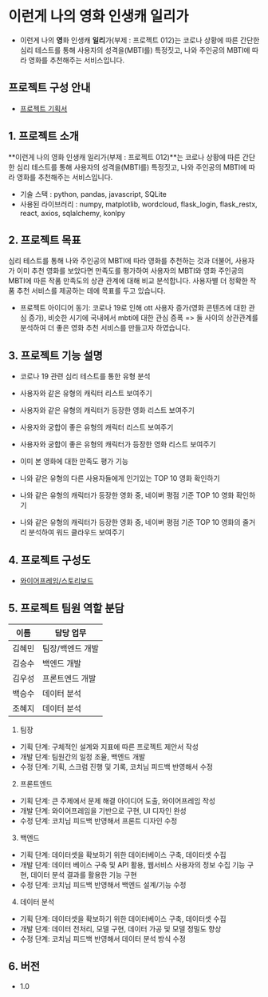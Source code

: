 # 이런게 나의 **영**화 인생캐 **일리**가
- 이런게 나의 **영**화 인생캐 **일리**가(부제 : 프로젝트 012)는  코로나 상황에 따른 간단한 심리 테스트를 통해 사용자의 성격을(MBTI를) 특정짓고, 나와 주인공의 MBTI에 따라 영화를 추천해주는 서비스입니다. 


## 프로젝트 구성 안내

* [프로젝트 기획서](https://liberating-result-6b0.notion.site/dc0dad0ff7a548539bba17ec1ae6e21a)


## 1. 프로젝트 소개

**이런게 나의 영화 인생캐 일리가(부제 : 프로젝트 012)**는  코로나 상황에 따른 간단한 심리 테스트를 통해 사용자의 성격을(MBTI를) 특정짓고, 나와 주인공의 MBTI에 따라 영화를 추천해주는 서비스입니다. 

  - 기술 스택 : python, pandas, javascript, SQLite
  - 사용된 라이브러리 : numpy, matplotlib, wordcloud, flask_login, flask_restx, react, axios, sqlalchemy, konlpy

## 2. 프로젝트 목표

 심리 테스트를 통해 나와 주인공의 MBTI에 따라 영화를 추천하는 것과 더불어, 사용자가 이미 추천 영화를 보았다면 만족도를 평가하여 사용자의 MBTI와 영화 주인공의 MBTI에 따른 작품 만족도의 상관 관계에 대해 비교 분석합니다. 사용자별 더 정확한 작품 추천 서비스를 제공하는 데에 목표를 두고 있습니다.

  - 프로젝트 아이디어 동기: 코로나 19로 인해 ott 사용자 증가(영화 콘텐츠에 대한 관심 증가), 비슷한 시기에 국내에서 mbti에 대한 관심 증폭 => 둘 사이의 상관관계를 분석하여 더 좋은 영화 추천 서비스를 만들고자 하였습니다.


## 3. 프로젝트 기능 설명

  - 코로나 19 관련 심리 테스트를 통한 유형 분석
  - 사용자와 같은 유형의 캐릭터 리스트 보여주기
  - 사용자와 같은 유형의 캐릭터가 등장한 영화 리스트 보여주기
  - 사용자와 궁합이 좋은 유형의 캐릭터 리스트 보여주기
  - 사용자와 궁합이 좋은 유형의 캐릭터가 등장한 영화 리스트 보여주기

  - 이미 본 영화에 대한 만족도 평가 기능
  - 나와 같은 유형의 다른 사용자들에게 인기있는 TOP 10 영화 확인하기
  - 나와 같은 유형의 캐릭터가 등장한 영화 중, 네이버 평점 기준 TOP 10 영화 확인하기
  - 나와 같은 유형의 캐릭터가 등장한 영화 중, 네이버 평점 기준 TOP 10 영화의 줄거리 분석하여 워드 클라우드 보여주기

## 4. 프로젝트 구성도
  - [와이어프레임/스토리보드](https://www.figma.com/file/CLv2TAimj8dCt2TMv0V7cX/Untitled?node-id=0%3A1)

## 5. 프로젝트 팀원 역할 분담
| 이름 | 담당 업무 |
| ------ | ------ |
| 김혜민 | 팀장/백엔드 개발 |
| 김승수 | 백엔드 개발 |
| 김우성 | 프론트엔드 개발 |
| 백승수 | 데이터 분석 |
| 조혜지 | 데이터 분석 |


1. 팀장

- 기획 단계: 구체적인 설계와 지표에 따른 프로젝트 제안서 작성
- 개발 단계: 팀원간의 일정 조율, 백엔드 개발
- 수정 단계: 기획, 스크럼 진행 및 기록, 코치님 피드백 반영해서 수정

2. 프론트엔드

- 기획 단계: 큰 주제에서 문제 해결 아이디어 도출, 와이어프레임 작성
- 개발 단계: 와이어프레임을 기반으로 구현, UI 디자인 완성
- 수정 단계: 코치님 피드백 반영해서 프론트 디자인 수정

3. 백엔드

- 기획 단계: 데이터셋을 확보하기 위한 데이터베이스 구축, 데이터셋 수집
- 개발 단계: 데이터 베이스 구축 및 API 활용, 웹서비스 사용자의 정보 수집 기능 구현, 데이터 분석 결과를 활용한 기능 구현
- 수정 단계: 코치님 피드백 반영해서 백엔드 설계/기능 수정

4. 데이터 분석

- 기획 단계: 데이터셋을 확보하기 위한 데이터베이스 구축, 데이터셋 수집
- 개발 단계: 데이터 전처리, 모델 구현, 데이터 가공 및 모델 정밀도 향상
- 수정 단계: 코치님 피드백 반영해서 데이터 분석 방식 수정


## 6. 버전
  - 1.0
